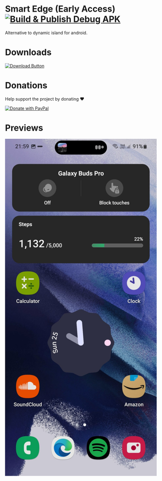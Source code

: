 # Smart Edge (Early Access) [![Build & Publish Debug APK](https://github.com/abh80/smart-edge/actions/workflows/release.yml/badge.svg)](https://github.com/abh80/smart-edge/actions/workflows/release.yml)
  Alternative to dynamic island for android.
# Downloads

  [![Download Button](https://img.shields.io/github/v/release/abh80/smart-edge?color=7885FF&label=Android-Apk&logo=android&style=for-the-badge)](https://github.com/abh80/smart-edge/releases/download/20203/release.apk)
# Donations
  Help support the project by donating ❤️
  
  <a href="https://paypal.me/devabh80">
    <img width="300" src="https://raw.githubusercontent.com/stefan-niedermann/paypal-donate-button/master/paypal-donate-button.png" alt="Donate with PayPal" />
  </a>

# Previews
<img src="./fastlane/metadata/android/en-US/images/phoneScreenshots/screenshot.png" width="500"/>